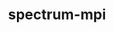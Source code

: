 ---
title: "spectrum-mpi"
layout: cache
categories: [package, develop]
meta: {"versions": ["10.4"], "compilers": ["msvc@=19.39.33523"], "oss": ["windows10.0.20348"], "platforms": ["windows"], "targets": ["x86_64"], "stacks": ["root", "windows-vis"], "num_specs": 1, "num_specs_by_stack": {"root": 1, "windows-vis": 1}}
spec_details: [{"hash": "mmihnohni4ebbtpdpua77wxxtjctjisw", "compiler": "msvc@=19.39.33523", "versions": ["10.4"], "os": "windows10.0.20348", "platform": "windows", "target": "x86_64", "variants": ["build_system=bundle"], "stacks": ["root", "windows-vis"], "size": "-", "tarball": "https://binaries.spack.io/develop/build_cache/windows-windows10.0.20348-x86_64/msvc-19.39.33523/spectrum-mpi-10.4/windows-windows10.0.20348-x86_64-msvc-19.39.33523-spectrum-mpi-10.4-mmihnohni4ebbtpdpua77wxxtjctjisw.spack"}]
---